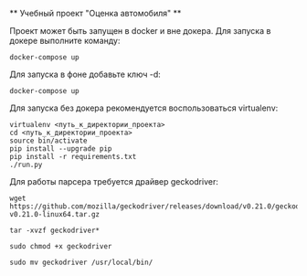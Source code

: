 ** Учебный проект "Оценка автомобиля" **

Проект может быть запущен в docker и вне докера. 
Для запуска в докере выполните команду:

```
docker-compose up
```

Для запуска в фоне добавьте ключ -d:

```
docker-compose up
```


Для запуска без докера рекомендуется воспользоваться virtualenv:
```
virtualenv <путь_к_директории_проекта>
cd <путь_к_директории_проекта>
source bin/activate
pip install --upgrade pip
pip install -r requirements.txt
./run.py
```

Для работы парсера требуется драйвер geckodriver:
```
wget https://github.com/mozilla/geckodriver/releases/download/v0.21.0/geckodriver-v0.21.0-linux64.tar.gz

tar -xvzf geckodriver*

sudo chmod +x geckodriver

sudo mv geckodriver /usr/local/bin/
```